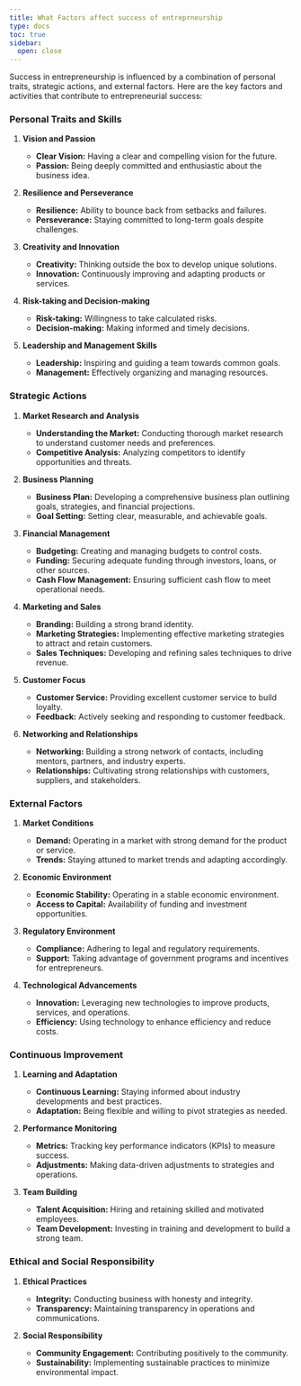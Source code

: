 ```yaml
---
title: What Factors affect success of entreprneurship
type: docs
toc: true
sidebar:
  open: close
---
```

Success in entrepreneurship is influenced by a combination of personal traits, strategic actions, and external factors. Here are the key factors and activities that contribute to entrepreneurial success:

### Personal Traits and Skills
1. **Vision and Passion**
   - **Clear Vision:** Having a clear and compelling vision for the future.
   - **Passion:** Being deeply committed and enthusiastic about the business idea.

2. **Resilience and Perseverance**
   - **Resilience:** Ability to bounce back from setbacks and failures.
   - **Perseverance:** Staying committed to long-term goals despite challenges.

3. **Creativity and Innovation**
   - **Creativity:** Thinking outside the box to develop unique solutions.
   - **Innovation:** Continuously improving and adapting products or services.

4. **Risk-taking and Decision-making**
   - **Risk-taking:** Willingness to take calculated risks.
   - **Decision-making:** Making informed and timely decisions.

5. **Leadership and Management Skills**
   - **Leadership:** Inspiring and guiding a team towards common goals.
   - **Management:** Effectively organizing and managing resources.

### Strategic Actions
1. **Market Research and Analysis**
   - **Understanding the Market:** Conducting thorough market research to understand customer needs and preferences.
   - **Competitive Analysis:** Analyzing competitors to identify opportunities and threats.

2. **Business Planning**
   - **Business Plan:** Developing a comprehensive business plan outlining goals, strategies, and financial projections.
   - **Goal Setting:** Setting clear, measurable, and achievable goals.

3. **Financial Management**
   - **Budgeting:** Creating and managing budgets to control costs.
   - **Funding:** Securing adequate funding through investors, loans, or other sources.
   - **Cash Flow Management:** Ensuring sufficient cash flow to meet operational needs.

4. **Marketing and Sales**
   - **Branding:** Building a strong brand identity.
   - **Marketing Strategies:** Implementing effective marketing strategies to attract and retain customers.
   - **Sales Techniques:** Developing and refining sales techniques to drive revenue.

5. **Customer Focus**
   - **Customer Service:** Providing excellent customer service to build loyalty.
   - **Feedback:** Actively seeking and responding to customer feedback.

6. **Networking and Relationships**
   - **Networking:** Building a strong network of contacts, including mentors, partners, and industry experts.
   - **Relationships:** Cultivating strong relationships with customers, suppliers, and stakeholders.

### External Factors
1. **Market Conditions**
   - **Demand:** Operating in a market with strong demand for the product or service.
   - **Trends:** Staying attuned to market trends and adapting accordingly.

2. **Economic Environment**
   - **Economic Stability:** Operating in a stable economic environment.
   - **Access to Capital:** Availability of funding and investment opportunities.

3. **Regulatory Environment**
   - **Compliance:** Adhering to legal and regulatory requirements.
   - **Support:** Taking advantage of government programs and incentives for entrepreneurs.

4. **Technological Advancements**
   - **Innovation:** Leveraging new technologies to improve products, services, and operations.
   - **Efficiency:** Using technology to enhance efficiency and reduce costs.

### Continuous Improvement
1. **Learning and Adaptation**
   - **Continuous Learning:** Staying informed about industry developments and best practices.
   - **Adaptation:** Being flexible and willing to pivot strategies as needed.

2. **Performance Monitoring**
   - **Metrics:** Tracking key performance indicators (KPIs) to measure success.
   - **Adjustments:** Making data-driven adjustments to strategies and operations.

3. **Team Building**
   - **Talent Acquisition:** Hiring and retaining skilled and motivated employees.
   - **Team Development:** Investing in training and development to build a strong team.

### Ethical and Social Responsibility
1. **Ethical Practices**
   - **Integrity:** Conducting business with honesty and integrity.
   - **Transparency:** Maintaining transparency in operations and communications.

2. **Social Responsibility**
   - **Community Engagement:** Contributing positively to the community.
   - **Sustainability:** Implementing sustainable practices to minimize environmental impact.

